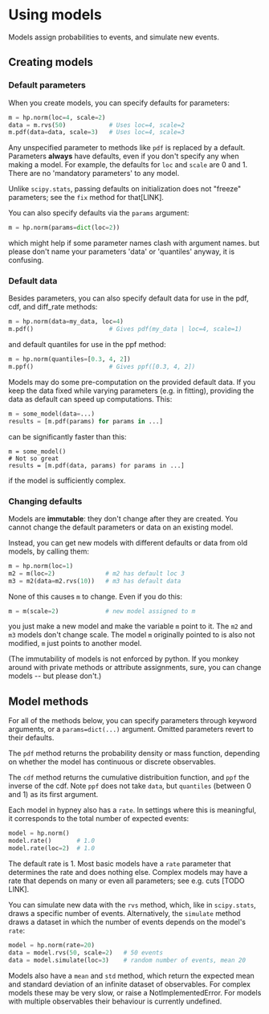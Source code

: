 # Using models

Models assign probabilities to events, and simulate new events.

## Creating models

### Default parameters

When you create models, you can specify defaults for parameters:

```python
m = hp.norm(loc=4, scale=2)
data = m.rvs(50)            # Uses loc=4, scale=2
m.pdf(data=data, scale=3)   # Uses loc=4, scale=3
```
Any unspecified parameter to methods like `pdf` is replaced by a default. Parameters __always__ have defaults, even if you don't specify any when making a model. For example, the defaults for `loc` and `scale` are 0 and 1. There are no 'mandatory parameters' to any model.

Unlike `scipy.stats`, passing defaults on initialization does not "freeze" parameters; see the `fix` method for that[LINK].

You can also specify defaults via the `params` argument:
```python
m = hp.norm(params=dict(loc=2))
```
which might help if some parameter names clash with argument names. but please don't name your parameters 'data' or 'quantiles' anyway, it is confusing.

### Default data

Besides parameters, you can also specify default data for use in the pdf, cdf, and diff_rate methods:

```python
m = hp.norm(data=my_data, loc=4)
m.pdf()                     # Gives pdf(my_data | loc=4, scale=1)
```

and default quantiles for use in the ppf method:

```python
m = hp.norm(quantiles=[0.3, 4, 2])
m.ppf()                     # Gives ppf([0.3, 4, 2])
```

Models may do some pre-computation on the provided default data. If you keep the data fixed while varying parameters (e.g. in fitting), providing the data as default can speed up computations. This:

```python
m = some_model(data=...)
results = [m.pdf(params) for params in ...]
```
can be significantly faster than this:
```
m = some_model()
# Not so great
results = [m.pdf(data, params) for params in ...]
```
if the model is sufficiently complex.

### Changing defaults
Models are __immutable__: they don't change after they are created. You cannot change the default parameters or data on an existing model.

Instead, you can get new models with different defaults or data from old models, by calling them:

```python
m = hp.norm(loc=1)
m2 = m(loc=2)              # m2 has default loc 3
m3 = m2(data=m2.rvs(10))   # m3 has default data
```
None of this causes `m` to change. Even if you do this:
```python
m = m(scale=2)             # new model assigned to m
```
you just make a new model and make the variable `m` point to it. The `m2` and `m3` models don't change scale. The model `m` originally pointed to is also not modified, `m` just points to another model.

(The immutability of models is not enforced by python. If you monkey around with private methods or attribute assignments, sure, you can change models -- but please don't.)


Model methods
-------------
For all of the methods below, you can specify parameters through keyword arguments, or a `params=dict(...)` argument. Omitted parameters revert to their defaults.

The `pdf` method returns the probability density or mass function, depending on whether the model has continuous or discrete observables.

The `cdf` method returns the cumulative distribuition function, and `ppf` the inverse of the cdf. Note `ppf` does not take `data`, but `quantiles` (between 0 and 1) as its first argument.

Each model in hypney also has a `rate`. In settings where this is meaningful, it corresponds to the total number of expected events:
```python
model = hp.norm()
model.rate()       # 1.0
model.rate(loc=2)  # 1.0
```
The default rate is 1. Most basic models have a `rate` parameter that determines the rate and does nothing else. Complex models may have a rate that depends on many or even all parameters; see e.g. cuts [TODO LINK].

You can simulate new data with the `rvs` method, which, like in `scipy.stats`, draws a specific number of events. Alternatively, the `simulate` method draws a dataset in which the number of events depends on the model's `rate`:

```python
model = hp.norm(rate=20)
data = model.rvs(50, scale=2)   # 50 events
data = model.simulate(loc=3)    # random number of events, mean 20
```

Models also have a `mean` and `std` method, which return the expected mean and standard deviation of an infinite dataset of observables. For complex models these may be very slow, or raise a NotImplementedError. For models with multiple observables their behaviour is currently undefined.